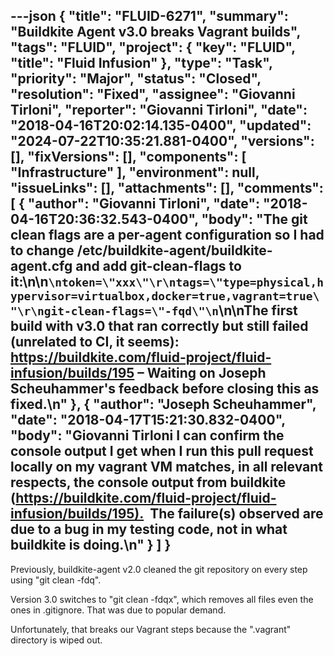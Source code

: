 ---json
{
  "title": "FLUID-6271",
  "summary": "Buildkite Agent v3.0 breaks Vagrant builds",
  "tags": "FLUID",
  "project": {
    "key": "FLUID",
    "title": "Fluid Infusion"
  },
  "type": "Task",
  "priority": "Major",
  "status": "Closed",
  "resolution": "Fixed",
  "assignee": "Giovanni Tirloni",
  "reporter": "Giovanni Tirloni",
  "date": "2018-04-16T20:02:14.135-0400",
  "updated": "2024-07-22T10:35:21.881-0400",
  "versions": [],
  "fixVersions": [],
  "components": [
    "Infrastructure"
  ],
  "environment": null,
  "issueLinks": [],
  "attachments": [],
  "comments": [
    {
      "author": "Giovanni Tirloni",
      "date": "2018-04-16T20:36:32.543-0400",
      "body": "The git clean flags are a per-agent configuration so I had to change /etc/buildkite-agent/buildkite-agent.cfg and add git-clean-flags to it:\n\n```\ntoken=\"xxx\"\r\ntags=\"type=physical,hypervisor=virtualbox,docker=true,vagrant=true\"\r\ngit-clean-flags=\"-fqd\"\n```\n\nThe first build with v3.0 that ran correctly but still failed (unrelated to CI, it seems): <https://buildkite.com/fluid-project/fluid-infusion/builds/195> – Waiting on Joseph Scheuhammer's feedback before closing this as fixed.\n"
    },
    {
      "author": "Joseph Scheuhammer",
      "date": "2018-04-17T15:21:30.832-0400",
      "body": "Giovanni Tirloni I can confirm the console output I get when I run this pull request locally on my vagrant VM matches, in all relevant respects, the console output from buildkite (<https://buildkite.com/fluid-project/fluid-infusion/builds/195).>  The failure(s) observed are due to a bug in my testing code, not in what buildkite is doing.\n"
    }
  ]
}
---
Previously, buildkite-agent v2.0 cleaned the git repository on every step using "git clean -fdq".&#x20;

Version 3.0 switches to "git clean -fdqx", which removes all files even the ones in .gitignore. That was due to popular demand.

Unfortunately, that breaks our Vagrant steps because the ".vagrant" directory is wiped out.

        